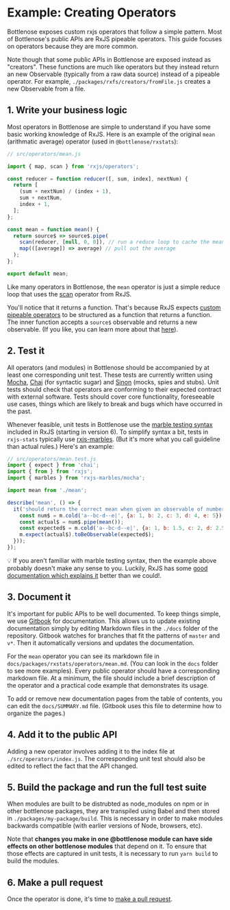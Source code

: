 # Example: Creating Operators

Bottlenose exposes custom rxjs operators that follow a simple pattern.  Most of Bottlenose's public APIs are RxJS pipeable operators. This guide focuses on operators because they are more common.

Note though that some public APIs in Bottlenose are exposed instead as "creators".  These functions are much like operators but they instead return an new Observable (typically from a raw data source) instead of a pipeable operator.  For example, `./packages/rxfs/creators/fromFile.js` creates a new Observable from a file.

## 1. Write your business logic

Most operators in Bottlenose are simple to understand if you have some basic working knowledge of RxJS. Here is an example of the original `mean` \(arithmatic average\) operator \(used in `@bottlenose/rxstats`\):

```javascript
// src/operators/mean.js

import { map, scan } from 'rxjs/operators';

const reducer = function reducer([, sum, index], nextNum) {
  return [
    (sum + nextNum) / (index + 1),
    sum + nextNum,
    index + 1,
  ];
};

const mean = function mean() {
  return source$ => source$.pipe(
    scan(reducer, [null, 0, 0]), // run a reduce loop to cache the mean and its input values
    map(([average]) => average) // pull out the average
  );
};

export default mean;
```

Like many operators in Bottlenose, the `mean` operator is just a simple reduce loop that uses the [scan](https://rxjs-dev.firebaseapp.com/api/operators/scan) operator from RxJS.

You'll notice that it returns a function. That's because RxJS expects [custom pipeable operators](https://rxjs-dev.firebaseapp.com/guide/operators) to be structured as a function that returns a function. The inner function accepts a `source$` observable and returns a new observable. \(If you like, you can learn more about that [here](https://medium.com/javascript-everyday/rxjs-custom-operators-f8b9aeab9631)\).

## 2. Test it
All operators \(and modules\) in Bottlenose should be accompanied by at least one corresponding unit test. These tests are currently written using [Mocha](https://mochajs.org), [Chai](https://www.chaijs.com/api/) \(for syntactic sugar\) and [Sinon](https://sinonjs.org) \(mocks, spies and stubs\). Unit tests should check that operators are conforming to their expected contract with external software. Tests should cover core functionality, foreseeable use cases, things which are likely to break and bugs which have occurred in the past.

Whenever feasible, unit tests in Bottlenose use the [marble testing syntax](https://rxjs-dev.firebaseapp.com/guide/testing/marble-testing) included in RxJS \(starting in version 6\). To simplify syntax a bit, tests in `rxjs-stats` typically use [rxjs-marbles](https://github.com/cartant/rxjs-marbles). \(But it's more what you call guideline than actual rules.\) Here's an example:

```javascript
// src/operators/mean.test.js
import { expect } from 'chai';
import { from } from 'rxjs';
import { marbles } from 'rxjs-marbles/mocha';

import mean from './mean';

describe('mean', () => {
  it('should return the correct mean when given an observable of numbers', marbles(m => {
    const num$ = m.cold('a--bc-d--e|', {a: 1, b: 2, c: 3, d: 4, e: 5});
    const actual$ = num$.pipe(mean());
    const expected$ = m.cold('a--bc-d--e|', {a: 1, b: 1.5, c: 2, d: 2.5, e: 3});
    m.expect(actual$).toBeObservable(expected$);
  }));
});
```
:bulb: If you aren't familiar with marble testing syntax, then the example above probably doesn't make any sense to you. Luckily, RxJS has some [good documentation which explains it](https://rxjs-dev.firebaseapp.com/guide/testing/marble-testing) better than we could!.

## 3. Document it

It's important for public APIs to be well documented. To keep things simple, we use [Gitbook](https://www.gitbook.com) for documentation. This allows us to update existing documentation simply by editing Markdown files in the `./docs` folder of the repository. Gitbook watches for branches that fit the patterns of `master` and `v*`. Then it automatically versions and updates the documentation.

For the `mean` operator you can see its markdown file in `docs/packages/rxstats/operators/mean.md`. (You can look in the `docs` folder to see more examples).  Every public operator should have a corresponding markdown file. At a minimum, the file should include a brief description of the operator and a practical code example that demonstrates its usage.

To add or remove new documentation pages from the table of contents, you can edit the `docs/SUMMARY.md` file. \(Gitbook uses this file to determine how to organize the pages.\)

## 4. Add it to the public API

Adding a new operator involves adding it to the index file at `./src/operators/index.js`. The corresponding unit test should also be edited to reflect the fact that the API changed.

## 5. Build the package and run the full test suite
When modules are built to be distrubted as node_modules on npm or in other bottlenose packages, they are transpiled using Babel and then stored in `./packages/my-package/build`.  This is necessary in order to make modules backwards compatible (with earlier versions of Node, browsers, etc). 

Note that **changes you make in one @bottlenose module can have side effects on other bottlenose modules** that depend on it. To ensure that those effects are captured in unit tests, it is necessary to run `yarn build` to build the modules.

## 6. Make a pull request
Once the operator is done, it's time to [make a pull request](https://github.com/buccaneerai/bottlenose/blob/master/CONTRIBUTING.md).


